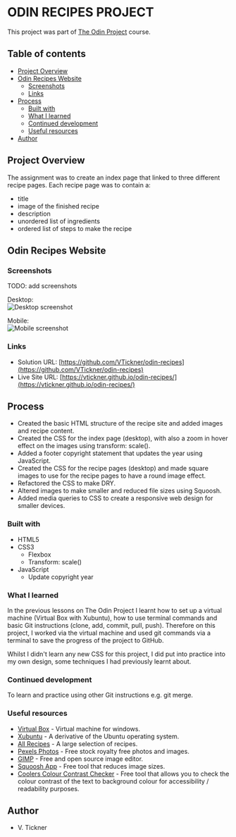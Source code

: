 # ODIN RECIPES PROJECT

This project was part of [The Odin Project](https://www.theodinproject.com) course.

## Table of contents

- [Project Overview](#project-overview)
- [Odin Recipes Website](#odin-recipes-website)
  - [Screenshots](#screenshots)
  - [Links](#links)
- [Process](#process)
  - [Built with](#built-with)
  - [What I learned](#what-i-learned)
  - [Continued development](#continued-development)
  - [Useful resources](#useful-resources)
- [Author](#author)

## Project Overview

The assignment was to create an index page that linked to three different recipe pages. Each recipe page was to contain a:

- title
- image of the finished recipe
- description
- unordered list of ingredients
- ordered list of steps to make the recipe

## Odin Recipes Website

### Screenshots

TODO: add screenshots

Desktop:  
![Desktop screenshot]()

Mobile:  
![Mobile screenshot]()

### Links

- Solution URL: [https://github.com/VTickner/odin-recipes](https://github.com/VTickner/odin-recipes)
- Live Site URL: [https://vtickner.github.io/odin-recipes/](https://vtickner.github.io/odin-recipes/)

## Process

- Created the basic HTML structure of the recipe site and added images and recipe content.
- Created the CSS for the index page (desktop), with also a zoom in hover effect on the images using transform: scale().
- Added a footer copyright statement that updates the year using JavaScript.
- Created the CSS for the recipe pages (desktop) and made square images to use for the recipe pages to have a round image effect.
- Refactored the CSS to make DRY.
- Altered images to make smaller and reduced file sizes using Squoosh.
- Added media queries to CSS to create a responsive web design for smaller devices.

### Built with

- HTML5
- CSS3
  - Flexbox
  - Transform: scale()
- JavaScript
  - Update copyright year

### What I learned

In the previous lessons on The Odin Project I learnt how to set up a virtual machine (Virtual Box with Xubuntu), how to use terminal commands and basic Git instructions (clone, add, commit, pull, push). Therefore on this project, I worked via the virtual machine and used git commands via a terminal to save the progress of the project to GitHub.

Whilst I didn't learn any new CSS for this project, I did put into practice into my own design, some techniques I had previously learnt about.

### Continued development

To learn and practice using other Git instructions e.g. git merge.

### Useful resources

- [Virtual Box](https://www.virtualbox.org/wiki/Downloads) - Virtual machine for windows.
- [Xubuntu](https://xubuntu.org/) - A derivative of the Ubuntu operating system.
- [All Recipes](https://www.allrecipes.com/) - A large selection of recipes.
- [Pexels Photos](https://www.pexels.com/) - Free stock royalty free photos and images.
- [GIMP](https://www.gimp.org/) - Free and open source image editor.
- [Squoosh App](https://squoosh.app/) - Free tool that reduces image sizes.
- [Coolers Colour Contrast Checker](https://coolors.co/contrast-checker/112a46-acc8e5) - Free tool that allows you to check the colour contrast of the text to background colour for accessibility / readability purposes.

## Author

- V. Tickner
